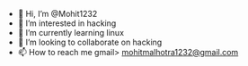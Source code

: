 - 👋 Hi, I’m @Mohit1232
- 👀 I’m interested in hacking
- 🌱 I’m currently learning linux
- 💞️ I’m looking to collaborate on hacking
- 📫 How to reach me gmail> mohitmalhotra1232@gmail.com

<!---
Mohit1232/Mohit1232 is a ✨ special ✨ repository because its `README.md` (this file) appears on your GitHub profile.
You can click the Preview link to take a look at your changes.
--->
